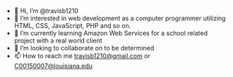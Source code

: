 - 👋 Hi, I’m @travisb1210
- 👀 I’m interested in web development as a computer programmer utilizing HTML, CSS, JavaScript, PHP and so on.
- 🌱 I’m currently learning Amazon Web Services for a school related project with a real world client
- 💞️ I’m looking to collaborate on to be determined
- 📫 How to reach me travisb1210@gmail.com or C00150007@louisiana.edu

<!---
travisb1210/travisb1210 is a ✨ special ✨ repository because its `README.md` (this file) appears on your GitHub profile.
You can click the Preview link to take a look at your changes.
--->
